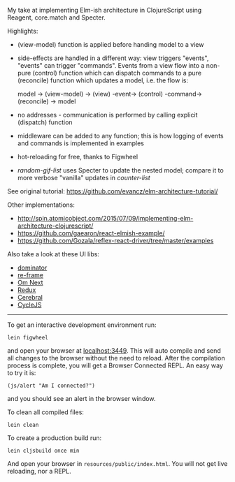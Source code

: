My take at implementing Elm-ish architecture in ClojureScript using Reagent, core.match and Specter.

Highlights:
* (view-model) function is applied before handing model to a view
* side-effects are handled in a different way: view triggers "events", "events" can trigger "commands".
Events from a view flow into a non-pure (control) function which can 
dispatch commands to a pure (reconcile) function which updates a model, i.e. the flow is:

    model -> (view-model) -> (view) -event-> (control) -command-> (reconcile) -> model
* no addresses - communication is performed by calling explicit (dispatch) function
* middleware can be added to any function; this is how logging of events and commands is implemented in examples
* hot-reloading for free, thanks to Figwheel
* *random-gif-list* uses Specter to update the nested model; compare it to more verbose "vanilla" updates in *counter-list*

See original tutorial:
https://github.com/evancz/elm-architecture-tutorial/

Other implementations:
* http://spin.atomicobject.com/2015/07/09/implementing-elm-architecture-clojurescript/
* https://github.com/gaearon/react-elmish-example/
* https://github.com/Gozala/reflex-react-driver/tree/master/examples

Also take a look at these UI libs: 
* [dominator](https://github.com/dubiousdavid/dominator)
* [re-frame](https://github.com/Day8/re-frame)
* [Om Next](https://github.com/omcljs/om/wiki/Quick-Start-(om.next))
* [Redux](https://github.com/rackt/redux)
* [Cerebral](https://github.com/christianalfoni/cerebral)
* [CycleJS](http://cycle.js.org/)

---

To get an interactive development environment run:

    lein figwheel

and open your browser at [localhost:3449](http://localhost:3449/).
This will auto compile and send all changes to the browser without the
need to reload. After the compilation process is complete, you will
get a Browser Connected REPL. An easy way to try it is:

    (js/alert "Am I connected?")

and you should see an alert in the browser window.

To clean all compiled files:

    lein clean

To create a production build run:

    lein cljsbuild once min

And open your browser in `resources/public/index.html`. You will not
get live reloading, nor a REPL.
